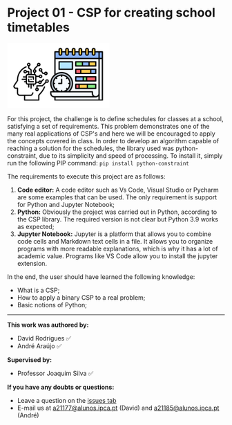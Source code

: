 ﻿# Project 01 - CSP for creating school timetables

![Image](images/image-16.png?raw=true)

For this project, the challenge is to define schedules for classes at a school, satisfying a set of requirements. This problem demonstrates one of the many real applications of CSP's and here we will be encouraged to apply the concepts covered in class.
In order to develop an algorithm capable of reaching a solution for the schedules, the library used was python-constraint, due to its simplicity and speed of processing. To install it, simply run the following PIP command: `pip install python-constraint`

The requirements to execute this project are as follows:

  1. **Code editor:** A code editor such as Vs Code, Visual Studio or Pycharm are some examples that can be used. The only requirement is support for Python and Jupyter Notebook;
  2. **Python:** Obviously the project was carried out in Python, according to the CSP library. The required version is not clear but Python 3.9 works as expected;
  3. **Jupyter Notebook:** Jupyter is a platform that allows you to combine code cells and Markdown text cells in a file. It allows you to organize programs with more readable explanations, which is why it has a lot of academic value. Programs like VS Code allow you to install the jupyter extension.

In the end, the user should have learned the following knowledge:

  - What is a CSP;
  - How to apply a binary CSP to a real problem;
  - Basic notions of Python;


---

**This work was authored by:**
- David Rodrigues :white_check_mark:
- André Araújo :white_check_mark:

**Supervised by:**
- Professor Joaquim Silva :white_check_mark:


**If you have any doubts or questions:**
- Leave a question on the [issues tab](https://github.com/andre1araujo/Fundamentals-of-Artificial-Intelligence/issues)
- E-mail us at a21177@alunos.ipca.pt (David) and a21185@alunos.ipca.pt (André)